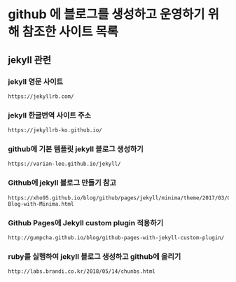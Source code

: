 # github 에 블로그를 생성하고 운영하기 위해 참조한 사이트 목록

## jekyll 관련

### jekyll 영문 사이트
~~~
https://jekyllrb.com/
~~~

### jekyll 한글번역 사이트 주소
~~~
https://jekyllrb-ko.github.io/
~~~

### github에 기본 템플릿 jekyll 블로그 생성하기
~~~
https://varian-lee.github.io/jekyll/
~~~

### Github에 jekyll 블로그 만들기 참고
~~~
https://xho95.github.io/blog/github/pages/jekyll/minima/theme/2017/03/04/Jekyll-Blog-with-Minima.html
~~~

### Github Pages에 Jekyll custom plugin 적용하기
~~~
http://gumpcha.github.io/blog/github-pages-with-jekyll-custom-plugin/
~~~

### ruby를 실행하여 jekyll 블로그 생성하고 github에 올리기
~~~
http://labs.brandi.co.kr/2018/05/14/chunbs.html
~~~
